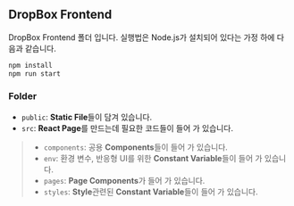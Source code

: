 ## DropBox Frontend
DropBox Frontend 폴더 입니다. 실행법은 Node.js가 설치되어 있다는 가정 하에 다음과 같습니다.

```bash
npm install
npm run start
```

### Folder
- `public`: **Static File**들이 담겨 있습니다.
- `src`: **React Page**를 만드는데 필요한 코드들이 들어 가 있습니다.
>- `components`: 공용 **Components**들이 들어 가 있습니다.
>- `env`: 환경 변수, 반응형 UI를 위한 **Constant Variable**들이 들어 가 있습니다.
>- `pages`: **Page Components**가 들어 가 있습니다.
>- `styles`: **Style**관련된 **Constant Variable**들이 들어 가 있습니다.